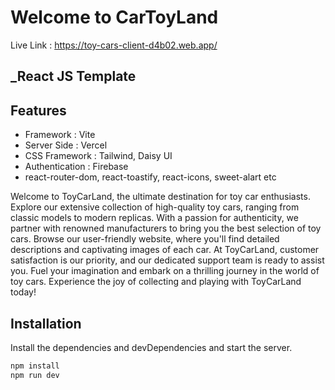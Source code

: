# Welcome to CarToyLand

Live Link : https://toy-cars-client-d4b02.web.app/

## \_React JS Template

## Features

- Framework : Vite
- Server Side : Vercel
- CSS Framework : Tailwind, Daisy UI
- Authentication : Firebase
- react-router-dom, react-toastify, react-icons, sweet-alart etc

Welcome to ToyCarLand, the ultimate destination for toy car enthusiasts. Explore our extensive collection of high-quality toy cars, ranging from classic models to modern replicas. With a passion for authenticity, we partner with renowned manufacturers to bring you the best selection of toy cars. Browse our user-friendly website, where you'll find detailed descriptions and captivating images of each car. At ToyCarLand, customer satisfaction is our priority, and our dedicated support team is ready to assist you. Fuel your imagination and embark on a thrilling journey in the world of toy cars. Experience the joy of collecting and playing with ToyCarLand today!

## Installation

Install the dependencies and devDependencies and start the server.

```sh
npm install
npm run dev
```
